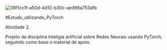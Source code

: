![38f1cc1f-a50d-4d10-b30c-aed98a753afb](https://user-images.githubusercontent.com/58126683/101931145-caa81880-3bb7-11eb-9add-cae90731683d.jpg)

#Estudo_utilizando_PyTorch

Atividade 2.

Projeto da disciplina Inteligia artificial sobre Redes Neurais usando PyTorch, seguindo como base o material de apoio.


